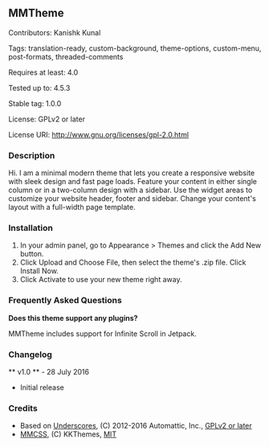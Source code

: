 ## MMTheme

Contributors: Kanishk Kunal

Tags: translation-ready, custom-background, theme-options, custom-menu, post-formats, threaded-comments

Requires at least: 4.0

Tested up to: 4.5.3

Stable tag: 1.0.0

License: GPLv2 or later

License URI: http://www.gnu.org/licenses/gpl-2.0.html

### Description

Hi. I am a minimal modern theme that lets you create a responsive website with sleek design and fast page loads. Feature your content in either single column or in a two-column design with a sidebar. Use the widget areas to customize your website header, footer and sidebar. Change your content's layout with a full-width page template.

### Installation

1. In your admin panel, go to Appearance > Themes and click the Add New button.
2. Click Upload and Choose File, then select the theme's .zip file. Click Install Now.
3. Click Activate to use your new theme right away.

### Frequently Asked Questions

**Does this theme support any plugins?**

MMTheme includes support for Infinite Scroll in Jetpack.

### Changelog

** v1.0 ** - 28 July 2016
* Initial release

### Credits

* Based on [Underscores](http://underscores.me/), (C) 2012-2016 Automattic, Inc., [GPLv2 or later](https://www.gnu.org/licenses/gpl-2.0.html)
* [MMCSS](https://mmcss.kkthemes.com/), (C) KKThemes, [MIT](http://opensource.org/licenses/MIT)
